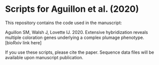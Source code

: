 # Scripts for Aguillon et al. (2020)


This repository contains the code used in the manuscript:

Aguillon SM, Walsh J, Lovette IJ. 2020. Extensive hybridization reveals multiple coloration genes underlying a complex plumage phenotype. [bioRxiv link here]

If you use these scripts, please cite the paper. Sequence data files will be available upon manuscript publication.
